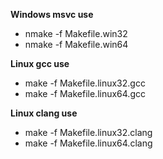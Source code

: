 
**Windows msvc use**
- nmake -f Makefile.win32
- nmake -f Makefile.win64

**Linux gcc use**
- make -f Makefile.linux32.gcc
- make -f Makefile.linux64.gcc

**Linux clang use**

- make -f Makefile.linux32.clang
- make -f Makefile.linux64.clang
